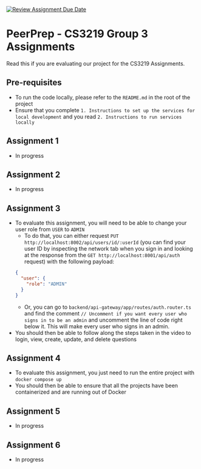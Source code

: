 [![Review Assignment Due Date](https://classroom.github.com/assets/deadline-readme-button-24ddc0f5d75046c5622901739e7c5dd533143b0c8e959d652212380cedb1ea36.svg)](https://classroom.github.com/a/6BOvYMwN)

# PeerPrep - CS3219 Group 3 Assignments

Read this if you are evaluating our project for the CS3219 Assignments.

## Pre-requisites

- To run the code locally, please refer to the `README.md` in the root of the project
- Ensure that you complete `1. Instructions to set up the services for local development` and you read `2. Instructions to run services locally`

## Assignment 1

- In progress

## Assignment 2

- In progress

## Assignment 3

- To evaluate this assignment, you will need to be able to change your user role from `USER` to `ADMIN`
  - To do that, you can either request `PUT http://localhost:8002/api/users/id/:userId` (you can find your user ID by inspecting the network tab when you sign in and looking at the response from the `GET http://localhost:8001/api/auth` request) with the following payload:
  ```json
  {
    "user": {
      "role": "ADMIN"
    }
  }
  ```
  - Or, you can go to `backend/api-gateway/app/routes/auth.router.ts` and find the comment `// Uncomment if you want every user who signs in to be an admin` and uncomment the line of code right below it. This will make every user who signs in an admin.
- You should then be able to follow along the steps taken in the video to login, view, create, update, and delete questions

## Assignment 4

- To evaluate this assignment, you just need to run the entire project with `docker compose up`
- You should then be able to ensure that all the projects have been containerized and are running out of Docker

## Assignment 5

- In progress

## Assignment 6

- In progress
